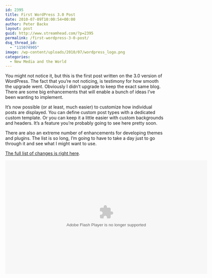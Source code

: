 ```yaml
---
id: 2395
title: First WordPress 3.0 Post
date: 2010-07-09T10:00:54+00:00
author: Peter Backx
layout: post
guid: http://www.streamhead.com/?p=2395
permalink: /first-wordpress-3-0-post/
dsq_thread_id:
  - "115074905"
image: /wp-content/uploads/2010/07/wordpress_logo.png
categories:
  - New Media and the World
---
```

You might not notice it, but this is the first post written on the 3.0 version of WordPress. The fact that you&#8217;re not noticing, is testimony for how smooth the upgrade went. Obviously I didn&#8217;t upgrade to keep the exact same blog. There are some big enhancements that will enable a bunch of ideas I&#8217;ve been wanting to implement.

<!--more-->It&#8217;s now possible (or at least, much easier) to customize how individual posts are displayed. You can define custom post types with a dedicated custom template. Or you can keep it a little easier with custom backgrounds and headers. It&#8217;s a feature you&#8217;re probably going to see here pretty soon.

There are also an extreme number of enhancements for developing themes and plugins. The list is so long, I&#8217;m going to have to take a day just to go through it and see what I might want to use.

<a title="Version 3.0" href="http://codex.wordpress.org/Version_3.0" target="_blank">The full list of changes is right here</a>.

<embed src="http://v.wordpress.com/wp-content/plugins/video/flvplayer.swf?ver=1.21" type="application/x-shockwave-flash" width="640" height="360" wmode="transparent" seamlesstabbing="true" allowfullscreen="true" allowscriptaccess="always" overstretch="true" flashvars="guid=BQtfIEY1&width=640&height=360&locksize=no&dynamicseek=false&qc_publisherId=p-18-mFEk4J448M" title="Introducing WordPress 3.0 &quot;Thelonious&quot;">
</embed>

<!-- AddThis Advanced Settings generic via filter on the_content -->

<!-- AddThis Share Buttons generic via filter on the_content -->